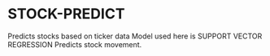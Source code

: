 # STOCK-PREDICT
Predicts stocks based on ticker data
Model used here is SUPPORT VECTOR REGRESSION
Predicts stock movement.
